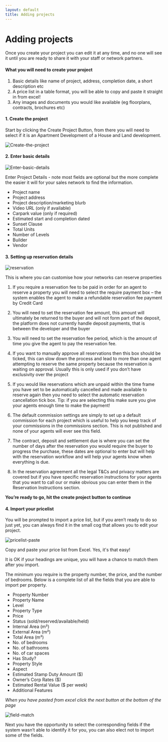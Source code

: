 ```yaml
---
layout: default
title: Adding projects
---
```



# Adding projects

Once you create your project you can edit it at any time, and no one will see it until you are ready to share it with your staff or network partners. 

#### What you will need to create your project

1.	Basic details like name of project, address, completion date, a short description etc
2.	A price list in a table format, you will be able to copy and paste it straight in from excel!
3.	Any images and documents you would like available (eg floorplans, contracts, brochures etc)

#### 1. Create the project

Start by clicking the Create Project Button, from there you will need to select if it is an Apartment Development of a House and Land development.

![Create-the-project](http://res.cloudinary.com/propconnect/image/upload/c_scale,w_629/v1443664800/HelpGuide/2015-09-23_15-39-19.png)

#### 2. Enter basic details

![Enter-basic-details](http://res.cloudinary.com/propconnect/image/upload/c_scale,w_659/v1443669012/HelpGuide/2015-09-23_15-48-32.png)

Enter Project Details - note most fields are optional but the more complete the easier it will for your sales network to find the information.

* Project name
* Project address
* Project description/marketing blurb 
* Video URL (only if available)
* Carpark value (only if required)
* Estimated start and completion dated
* Sunset Clause
* Total Units
* Number of Levels
* Builder
* Vendor

#### 3. Setting up reservation details

![reservation](http://res.cloudinary.com/propconnect/image/upload/c_scale,w_628/v1443673687/HelpGuide/2015-10-01_14-26-50.png)

This is where you can customise how your networks can reserve properties

1.	If you require a reservation fee to be paid in order for an agent to reserve a property you will need to select the require payment box – the system enables the agent to make a refundable reservation fee payment by Credit Card

2.	You will need to set the reservation fee amount, this amount will ultimately be returned to the buyer and will not form part of the deposit, the platform does not currently handle deposit payments, that is between the developer and the buyer


3.	You will need to set the reservation fee period, which is the amount of time you give the agent to pay the reservation fee.  

4.	If you want to manually approve all reservations then this box should be ticked, this can slow down the process and lead to more than one agent attempting to reserve the same property because the reservation is waiting on approval.  Usually this is only used if you don’t have exclusivity over the project


5.	If you would like reservations which are unpaid within the time frame you have set to be automatically cancelled and made available to reserve again then you need to select the automatic reservation cancellation tick box.  Tip: if you are selecting this make sure you give your agents enough time to make the payment!

6.	The default commission settings are simply to set up a default commission for each project which is useful to help you keep track of your commissions in the commissions section.  This is not published and none of your agents will ever see this field.

7.	The contract, deposit and settlement due is where you can set the number of days after the reservation you would require the buyer to progress the purchase, these dates are optional to enter but will help with the reservation workflow and will help your agents know when everything is due. 

8.	In the reservation agreement all the legal T&Cs and privacy matters are covered but if you have specific reservation instructions for your agents that you want to call our or make obvious you can enter them in the Reservation Instructions section. 

**You’re ready to go, hit the create project button to continue**

#### 4. Import your pricelist

You will be prompted to import a price list, but if you aren’t ready to do so just yet, you can always find it in the small cog that allows you to edit your project.

![pricelist-paste](http://res.cloudinary.com/propconnect/image/upload/c_scale,w_628/v1443680958/HelpGuide/2015-10-01_16-28-35.png)

Copy and paste your price list from Excel. Yes, it's that easy!

It is OK if your headings are unique, you will have a chance to match them after you import.

The minimum you require is the property number, the price, and the number of bedrooms.   Below is a complete list of all the fields that you are able to import per property.

* Property Number
* Property Name
* Level
* Property Type
* Price
* Status (sold/reserved/available/held)
* Internal Area (m²)
* External Area (m²)
* Total Area (m²)
* No. of bedrooms 
* No. of bathrooms 
* No. of car spaces
* Has Study?
* Property Style
* Aspect
* Estimated Stamp Duty Amount ($)
* Owner’s Corp Rates ($)
* Estimated Rental Value ($ per week)
* Additional Features

*When you have pasted from excel click the next button at the bottom of the page*

![field-match]( http://res.cloudinary.com/propconnect/image/upload/c_scale,w_628/v1443681795/HelpGuide/2015-10-01_16-38-01.png
)

Next you have the opportunity to select the corresponding fields if the system wasn’t able to identify it for you, you can also elect not to import some of the fields.



